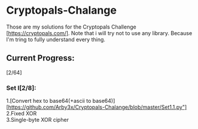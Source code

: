 # Cryptopals-Chalange
Those are my solutions for the Cryptopals Challenge [https://cryptopals.com/].
Note that i will try not to use any library.
Because I'm tring to fully understand every thing.
## Current Progress:
[2/64]
### Set I[2/8]:
1.[Convert hex to base64(+ascii to base64)][https://github.com/Arby3x/Cryptopals-Chalange/blob/master/Set1.1.py"]</br>
2.Fixed XOR</br>
3.Single-byte XOR cipher

